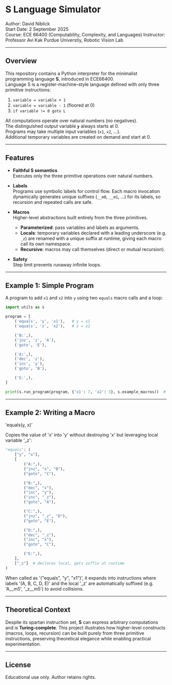 # S Language Simulator

Author: David Niblick  
Start Date: 2 September 2025  
Course: ECE 66400 (Computability, Complexity, and Languages)
Instructor: Professor Avi Kak 
Purdue Universtiy, Robotic Vision Lab

---

## Overview

This repository contains a Python interpreter for the minimalist programming language **S**, introduced in ECE66400.  
Language S is a register-machine–style language defined with only three primitive instructions:

1. `variable = variable + 1`  
2. `variable = variable - 1` (floored at 0)  
3. `if variable != 0 goto L`  

All computations operate over natural numbers (no negatives).  
The distinguished output variable **`y`** always starts at 0.  
Programs may take multiple input variables (`x1`, `x2`, …).  
Additional temporary variables are created on demand and start at 0.  

---

## Features

- **Faithful S semantics**  
  Executes only the three primitive operations over natural numbers.  

- **Labels**  
  Programs use symbolic labels for control flow. Each macro invocation dynamically generates unique suffixes (`__m0`, `__m1`, …) for its labels, so recursion and repeated calls are safe.  

- **Macros**  
  Higher-level abstractions built entirely from the three primitives.  
  - **Parameterized**: pass variables and labels as arguments.  
  - **Locals**: temporary variables declared with a leading underscore (e.g. `_z`) are renamed with a unique suffix at runtime, giving each macro call its own namespace.  
  - **Recursive**: macros may call themselves (direct or mutual recursion).  

- **Safety**  
  Step limit prevents runaway infinite loops.  

---

## Example 1: Simple Program

A program to add `x1` and `x2` into `y` using two `equals` macro calls and a loop:

```python
import utils as s

program = [
    ('equals', 'y', 'x1'),   # y = x1
    ('equals', 'z', 'x2'),   # z = x2

    ('B:',),
    ('jnz', 'z', 'A'),
    ('goto', 'E'),

    ('A:',),
    ('dec', 'z'),
    ('inc', 'y'),
    ('goto', 'B'),

    ('E:',),
]

print(s.run_program(program, {'x1': 7, 'x2': 3}, s.example_macros))  # → 10
```

---

## Example 2: Writing a Macro

'equals(y, x)'

Copies the value of 'x' into 'y' without destroying 'x' but leveraging local variable '_z':

```python
"equals": (
    ["y", "x"],
    [
        ("A:",),
        ("jnz", "x", "B"),
        ("goto", "C"),

        ("B:",),
        ("dec", "x"),
        ("inc", "y"),
        ("inc", "_z"),
        ("goto", "A"),

        ("C:",),
        ("jnz", "_z", "D"),
        ("goto", "E"),

        ("D:",),
        ("dec", "_z"),
        ("inc", "x"),
        ("goto", "C"),

        ("E:",),
    ],
    ["_z"]  # declares local, gets suffix at runtime
)
```

When called as '("equals", "y", "x1")', it expands into instructions where labels '(A, B, C, D, E)' and the local '_z' are automatically suffixed (e.g. 'A__m5', '_z__m5') to avoid collisions.

---

## Theoretical Context

Despite its spartan instruction set, **S** can express arbitrary computations and is **Turing-complete**.
This project illustrates how higher-level constructs (macros, loops, recursion) can be built purely from three primitive instructions, preserving theoretical elegance while enabling practical experimentation.

---

## License

Educational use only. Author retains rights.

